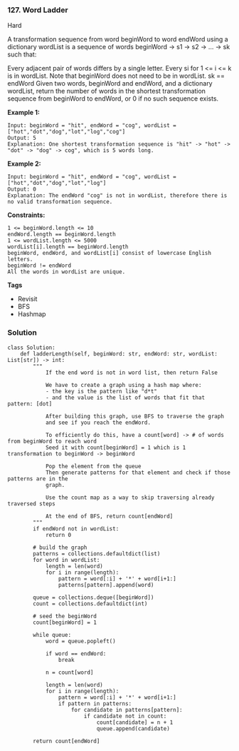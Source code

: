 ### 127. Word Ladder
Hard

A transformation sequence from word beginWord to word endWord using a dictionary wordList is a sequence of words beginWord -> s1 -> s2 -> ... -> sk such that:

Every adjacent pair of words differs by a single letter.
Every si for 1 <= i <= k is in wordList. Note that beginWord does not need to be in wordList.
sk == endWord
Given two words, beginWord and endWord, and a dictionary wordList, return the number of words in the shortest transformation sequence from beginWord to endWord, or 0 if no such sequence exists.
 

**Example 1:**
```
Input: beginWord = "hit", endWord = "cog", wordList = ["hot","dot","dog","lot","log","cog"]
Output: 5
Explanation: One shortest transformation sequence is "hit" -> "hot" -> "dot" -> "dog" -> cog", which is 5 words long.
```

**Example 2:**
```
Input: beginWord = "hit", endWord = "cog", wordList = ["hot","dot","dog","lot","log"]
Output: 0
Explanation: The endWord "cog" is not in wordList, therefore there is no valid transformation sequence.
``` 

**Constraints:**
```
1 <= beginWord.length <= 10
endWord.length == beginWord.length
1 <= wordList.length <= 5000
wordList[i].length == beginWord.length
beginWord, endWord, and wordList[i] consist of lowercase English letters.
beginWord != endWord
All the words in wordList are unique.
```

**Tags**
- Revisit
- BFS
- Hashmap

### Solution
```
class Solution:
    def ladderLength(self, beginWord: str, endWord: str, wordList: List[str]) -> int:
        """
            If the end word is not in word list, then return False
            
            We have to create a graph using a hash map where:
            - the key is the pattern like "d*t"
            - and the value is the list of words that fit that pattern: [dot]
            
            After building this graph, use BFS to traverse the graph
            and see if you reach the endWord.
            
            To efficiently do this, have a count[word] -> # of words from beginWord to reach word
            Seed it with count[beginWord] = 1 which is 1 transformation to beginWord -> beginWord
            
            Pop the element from the queue
            Then generate patterns for that element and check if those patterns are in the 
            graph.
            
            Use the count map as a way to skip traversing already traversed steps 
            
            At the end of BFS, return count[endWord]
        """
        if endWord not in wordList:
            return 0
        
        # build the graph
        patterns = collections.defaultdict(list)
        for word in wordList:
            length = len(word)
            for i in range(length):
                pattern = word[:i] + '*' + word[i+1:]
                patterns[pattern].append(word)
        
        queue = collections.deque([beginWord])
        count = collections.defaultdict(int)
        
        # seed the beginWord
        count[beginWord] = 1
        
        while queue:
            word = queue.popleft()
            
            if word == endWord:
                break
                
            n = count[word]
            
            length = len(word)
            for i in range(length):
                pattern = word[:i] + '*' + word[i+1:]
                if pattern in patterns:
                    for candidate in patterns[pattern]:
                        if candidate not in count:
                            count[candidate] = n + 1
                            queue.append(candidate)
        
        return count[endWord]
        
        
```
